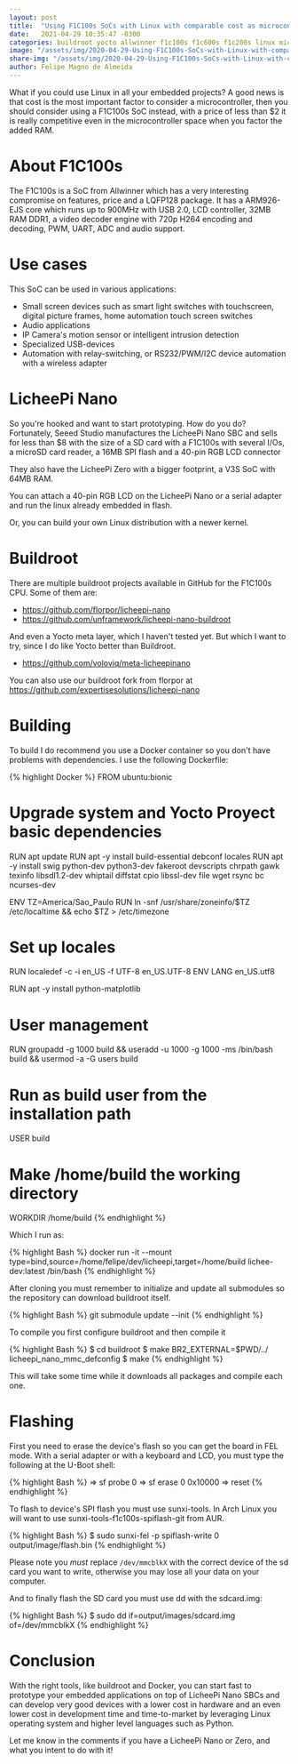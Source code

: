 ```yaml
---
layout: post
title:  "Using F1C100s SoCs with Linux with comparable cost as microcontrollers"
date:   2021-04-29 10:35:47 -0300
categories: buildroot yocto allwinner f1c100s f1c600s f1c200s linux microcontrollers arm
image: "/assets/img/2020-04-29-Using-F1C100s-SoCs-with-Linux-with-comparable-cost-as-microcontrollers.jpg"
share-img: "/assets/img/2020-04-29-Using-F1C100s-SoCs-with-Linux-with-comparable-cost-as-microcontrollers.jpg"
author: Felipe Magno de Almeida
---
```


What if you could use Linux in all your embedded projects? A good news
is that cost is the most important factor to consider a
microcontroller, then you should consider using a F1C100s SoC instead,
with a price of less than $2 it is really competitive even in the
microcontroller space when you factor the added RAM.

# About F1C100s

The F1C100s is a SoC from Allwinner which has a very interesting
compromise on features, price and a LQFP128 package. It has a
ARM926-EJS core which runs up to 900MHz with USB 2.0, LCD controller,
32MB RAM DDR1, a video decoder engine with 720p H264 encoding and
decoding, PWM, UART, ADC and audio support.

# Use cases

This SoC can be used in various applications: 

* Small screen devices such as smart light switches
  with touchscreen, digital picture frames, home automation touch
  screen switches
* Audio applications
* IP Camera's motion sensor or intelligent intrusion detection
* Specialized USB-devices
* Automation with relay-switching, or RS232/PWM/I2C
  device automation with a wireless adapter

# LicheePi Nano

So you're hooked and want to start prototyping. How do you do?
Fortunately, Seeed Studio manufactures the LicheePi Nano SBC and sells
for less than $8 with the size of a SD card with a F1C100s with
several I/Os, a microSD card reader, a 16MB SPI flash and a 40-pin RGB
LCD connector

They also have the LicheePi Zero with a bigger footprint, a V3S SoC
with 64MB RAM.

You can attach a 40-pin RGB LCD on the LicheePi Nano or a serial
adapter and run the linux already embedded in flash.

Or, you can build your own Linux distribution with a newer kernel.

# Buildroot

There are multiple buildroot projects available in GitHub for the
F1C100s CPU. Some of them are:

* https://github.com/florpor/licheepi-nano
* https://github.com/unframework/licheepi-nano-buildroot

And even a Yocto meta layer, which I haven't tested yet. But which I
want to try, since I do like Yocto better than Buildroot.

* https://github.com/voloviq/meta-licheepinano

You can also use our buildroot fork from florpor at
https://github.com/expertisesolutions/licheepi-nano

# Building

To build I do recommend you use a Docker container so you don't have
problems with dependencies. I use the following Dockerfile:

{% highlight Docker %}
FROM ubuntu:bionic

# Upgrade system and Yocto Proyect basic dependencies
RUN apt update
RUN apt -y install build-essential debconf locales
RUN apt -y install swig python-dev python3-dev fakeroot devscripts chrpath gawk texinfo libsdl1.2-dev whiptail diffstat cpio libssl-dev file wget rsync bc ncurses-dev

ENV TZ=America/Sao_Paulo
RUN ln -snf /usr/share/zoneinfo/$TZ /etc/localtime && echo $TZ > /etc/timezone

# Set up locales
RUN localedef -c -i en_US -f UTF-8 en_US.UTF-8
ENV LANG en_US.utf8

RUN apt -y install python-matplotlib

# User management                                                                
RUN groupadd -g 1000 build && useradd -u 1000 -g 1000 -ms /bin/bash build && usermod -a -G users build

# Run as build user from the installation path                                   
USER build

# Make /home/build the working directory                                         
WORKDIR /home/build
{% endhighlight %}

Which I run as:

{% highlight Bash %}
docker run -it --mount type=bind,source=/home/felipe/dev/licheepi,target=/home/build lichee-dev:latest /bin/bash
{% endhighlight %}

After cloning you must remember to initialize and update all submodules so the repository can download buildroot itself.

{% highlight Bash %}
git submodule update --init
{% endhighlight %}

To compile you first configure buildroot and then compile it

{% highlight Bash %}
$ cd buildroot
$ make BR2_EXTERNAL=$PWD/../ licheepi_nano_mmc_defconfig
$ make
{% endhighlight %}

This will take some time while it downloads all packages and compile each one.

# Flashing

First you need to erase the device's flash so you can get the board in
FEL mode. With a serial adapter or with a keyboard and LCD, you must
type the following at the U-Boot shell:

{% highlight Bash %}
=> sf probe 0
=> sf erase 0 0x10000
=> reset
{% endhighlight %}

To flash to device's SPI flash you must use sunxi-tools. In Arch Linux
you will want to use sunxi-tools-f1c100s-spiflash-git from AUR.

{% highlight Bash %}
$ sudo sunxi-fel -p spiflash-write 0 output/image/flash.bin
{% endhighlight %}

Please note you _must_ replace `/dev/mmcblkX` with the correct device
of the sd card you want to write, otherwise you may lose all your data
on your computer.

And to finally flash the SD card you must use dd with the sdcard.img:

{% highlight Bash %}
$ sudo dd if=output/images/sdcard.img of=/dev/mmcblkX
{% endhighlight %}


# Conclusion

With the right tools, like buildroot and Docker, you can start fast to
prototype your embedded applications on top of LicheePi Nano SBCs and
can develop very good devices with a lower cost in hardware and an
even lower cost in development time and time-to-market by leveraging
Linux operating system and higher level languages such as Python.

Let me know in the comments if you have a LicheePi Nano or Zero, and
what you intent to do with it!


